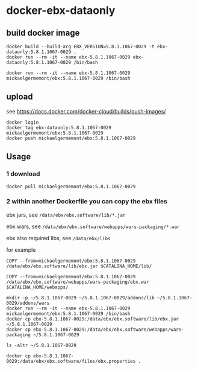 # docker-ebx-dataonly

## build docker image

```
docker build --build-arg EBX_VERSION=5.8.1.1067-0029 -t ebx-dataonly:5.8.1.1067-0029 .
docker run --rm -it --name ebx-5.8.1.1067-0029 ebx-dataonly:5.8.1.1067-0029 /bin/bash

docker run --rm -it --name ebx-5.8.1.1067-0029 mickaelgermemont/ebx:5.8.1.1067-0029 /bin/bash
```

## upload

see https://docs.docker.com/docker-cloud/builds/push-images/

```
docker login
docker tag ebx-dataonly:5.8.1.1067-0029 mickaelgermemont/ebx:5.8.1.1067-0029
docker push mickaelgermemont/ebx:5.8.1.1067-0029
```

## Usage

### 1 download

```
docker pull mickaelgermemont/ebx:5.8.1.1067-0029
```

### 2 within another Dockerfile you can copy the ebx files

ebx jars, see ```/data/ebx/ebx.software/lib/*.jar```

ebx wars, see ```/data/ebx/ebx.software/webapps/wars-packaging/*.war```

ebx also required libs, see ```/data/ebx/libs```

for example

```
COPY --from=mickaelgermemont/ebx:5.8.1.1067-0029 /data/ebx/ebx.software/lib/ebx.jar $CATALINA_HOME/lib/

COPY --from=mickaelgermemont/ebx:5.8.1.1067-0029 /data/ebx/ebx.software/webapps/wars-packaging/ebx.war $CATALINA_HOME/webapps/
```

```
mkdir -p ~/5.8.1.1067-0029 ~/5.8.1.1067-0029/addons/lib ~/5.8.1.1067-0029/addons/wars
docker run --rm -it --name ebx-5.8.1.1067-0029 mickaelgermemont/ebx:5.8.1.1067-0029 /bin/bash
docker cp ebx-5.8.1.1067-0029:/data/ebx/ebx.software/lib/ebx.jar ~/5.8.1.1067-0029
docker cp ebx-5.8.1.1067-0029:/data/ebx/ebx.software/webapps/wars-packaging ~/5.8.1.1067-0029

ls -altr ~/5.8.1.1067-0029
```


```
docker cp ebx-5.8.1.1067-0029:/data/ebx/ebx.software/files/ebx.properties .
```
